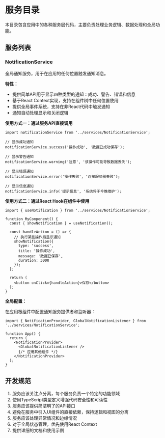 # 服务目录

本目录包含应用中的各种服务层代码，主要负责处理业务逻辑、数据处理和全局功能。

## 服务列表

### NotificationService

全局通知服务，用于在应用的任何位置触发通知消息。

**特性：**
- 提供简单API用于显示四种类型的通知：成功、警告、错误和信息
- 基于React Context实现，支持在组件树中任何位置使用
- 提供全局事件系统，支持在非React代码中触发通知
- 通知自动处理显示和关闭逻辑

**使用方式一：通过服务API直接调用**

```tsx
import notificationService from '../services/NotificationService';

// 显示成功通知
notificationService.success('操作成功', '数据已成功保存');

// 显示警告通知
notificationService.warning('注意', '该操作可能导致数据丢失');

// 显示错误通知
notificationService.error('操作失败', '连接服务器失败');

// 显示信息通知
notificationService.info('提示信息', '系统将于今晚维护');
```

**使用方式二：通过React Hook在组件中使用**

```tsx
import { useNotification } from '../services/NotificationService';

function MyComponent() {
  const { showNotification } = useNotification();
  
  const handleAction = () => {
    // 执行某些操作后显示通知
    showNotification({
      type: 'success',
      title: '操作成功',
      message: '数据已保存',
      duration: 3000
    });
  };
  
  return (
    <button onClick={handleAction}>保存</button>
  );
}
```

**全局配置：**

在应用根组件中配置通知服务提供者和监听器：

```tsx
import { NotificationProvider, GlobalNotificationListener } from '../services/NotificationService';

function App() {
  return (
    <NotificationProvider>
      <GlobalNotificationListener />
      {/* 应用其他组件 */}
    </NotificationProvider>
  );
}
```

## 开发规范

1. 服务应该关注点分离，每个服务负责一个特定的功能领域
2. 使用TypeScript类型定义增强代码安全性和可读性
3. 服务应该提供简洁明了的API接口
4. 避免在服务中引入UI组件的直接依赖，保持逻辑和视图的分离
5. 服务应该处理异常情况和边缘情况
6. 对于全局状态管理，优先使用React Context
7. 提供详细的文档和使用示例 